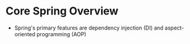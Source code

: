 # Core Spring Overview

- Spring's primary features are dependency injection (DI) and aspect-oriented programming (AOP)
